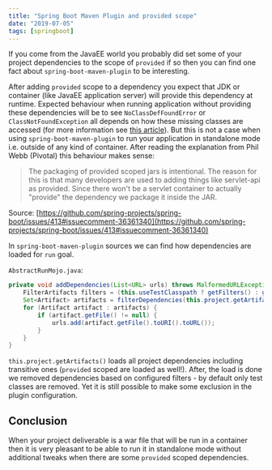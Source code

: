 ```yaml
---
title: "Spring Boot Maven Plugin and provided scope"
date: "2019-07-05"
tags: [springboot]
---
```


If you come from the JavaEE world you probably did set some of your project dependencies to the scope of `provided` if so then you can find one fact about `spring-boot-maven-plugin` to be interesting.

<!-- end -->

After adding `provided` scope to a dependency you expect that JDK or container (like JavaEE application server) will provide this dependency at runtime. Expected behaviour when running application without providing these dependencies will be to see `NoClassDefFoundError` or `ClassNotFoundException` all depends on how these missing classes are accessed (for more information see [this article](https://dzone.com/articles/java-classnotfoundexception-vs-noclassdeffounderro)). But this is not a case when using `spring-boot-maven-plugin` to run your application in standalone mode i.e. outside of any kind of container. After reading the explanation from Phil Webb (Pivotal) this behaviour makes sense:

> The packaging of provided scoped jars is intentional. The reason for this is that many developers are used to adding things like servlet-api as provided. Since there won't be a servlet container to actually "provide" the dependency we package it inside the JAR.

Source: [https://github.com/spring-projects/spring-boot/issues/413#issuecomment-36361340](https://github.com/spring-projects/spring-boot/issues/413#issuecomment-36361340)

In `spring-boot-maven-plugin` sources we can find how dependencies are loaded for `run` goal.

`AbstractRunMojo.java`:

```java
private void addDependencies(List<URL> urls) throws MalformedURLException, MojoExecutionException {
    FilterArtifacts filters = (this.useTestClasspath ? getFilters() : getFilters(new TestArtifactFilter()));
    Set<Artifact> artifacts = filterDependencies(this.project.getArtifacts(), filters);
    for (Artifact artifact : artifacts) {
        if (artifact.getFile() != null) {
            urls.add(artifact.getFile().toURI().toURL());
        }
    }
}
```

`this.project.getArtifacts()` loads all project dependencies including transitive ones (`provided` scoped are loaded as well!). After, the load is done we removed dependencies based on configured filters - by default only test classes are removed. Yet it is still possible to make some exclusion in the plugin configuration.

## Conclusion

When your project deliverable is a war file that will be run in a container then it is very pleasant to be able to run it in standalone mode without additional tweaks when there are some `provided` scoped dependencies.
